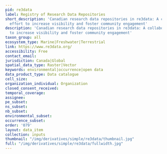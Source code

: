 ```yaml
---
pid: re3data
label: Registry of Research Data Repositories
short_description: 'Canadian research data repositories in re3data: A collaborative
  effort to increase visibility and foster community engagement'
description: 'Canadian research data repositories in re3data: A collaborative effort
  to increase visibility and foster community engagement'
taxon_group: all
ecosystem_type: Marine|Freshwater|Terrestrial
link: https://www.re3data.org/
accessibility: Free
contact_email: 
jurisdiction: Canada|Global
spatial_data_type: Raster|Vector
keywords: environmental|occurrence|open data
data_product_type: Data catalogue
cell_size: 
organization_individual: Organization
closed_consent_received: 
temporal_coverage: 
assignee: 
pe_subset: 
ns_subset: 
nb_subset: 
environmental_subset: 
occurrence_subset: 
order: '079'
layout: data_item
collection: inputs
thumbnail: "/img/derivatives/simple/re3data/thumbnail.jpg"
full: "/img/derivatives/simple/re3data/fullwidth.jpg"
---
```

